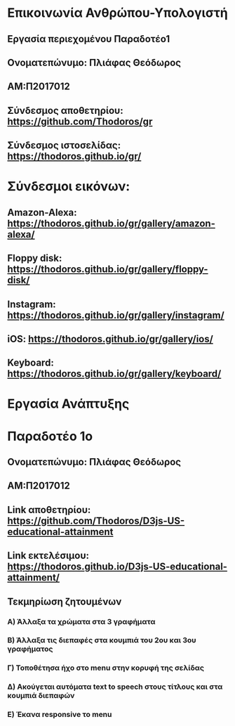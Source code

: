 # Επικοινωνία Ανθρώπου-Υπολογιστή
## Εργασία περιεχομένου Παραδοτέο1
## Ονοματεπώνυμο: Πλιάφας Θεόδωρος
## ΑΜ:Π2017012
## Σύνδεσμος αποθετηρίου: https://github.com/Thodoros/gr
## Σύνδεσμος ιστοσελίδας: https://thodoros.github.io/gr/

# Σύνδεσμοι εικόνων:
##  Amazon-Alexa: https://thodoros.github.io/gr/gallery/amazon-alexa/
##  Floppy disk: https://thodoros.github.io/gr/gallery/floppy-disk/
##  Instagram: https://thodoros.github.io/gr/gallery/instagram/
##  iOS: https://thodoros.github.io/gr/gallery/ios/
##  Keyboard: https://thodoros.github.io/gr/gallery/keyboard/







# Εργασία Ανάπτυξης
# Παραδοτέο 1ο

## Ονοματεπώνυμο: Πλιάφας Θεόδωρος
## ΑΜ:Π2017012



## Link αποθετηρίου:  https://github.com/Thodoros/D3js-US-educational-attainment

## Link εκτελέσιμου:  https://thodoros.github.io/D3js-US-educational-attainment/


## Τεκμηρίωση ζητουμένων 

### A) Άλλαξα τα χρώματα στα 3 γραφήματα

### Β) Άλλαξα τις διεπαφές στα κουμπιά του 2ου και 3ου γραφήματος

### Γ) Τοποθέτησα ήχο στο menu στην κορυφή της σελίδας

### Δ) Ακούγεται αυτόματα text to speech στους τίτλους και στα κουμπιά διεπαφών

### Ε) Έκανα responsive το menu



